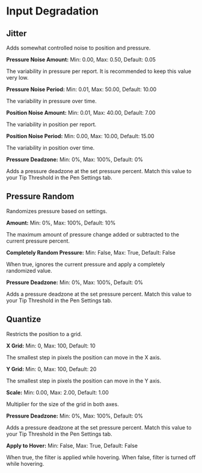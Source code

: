 # Input Degradation

## Jitter

Adds somewhat controlled noise to position and pressure.

**Pressure Noise Amount:** Min: 0.00, Max: 0.50, Default: 0.05

The variability in pressure per report. It is recommended to keep this value very low.

**Pressure Noise Period:** Min: 0.01, Max: 50.00, Default: 10.00

The variability in pressure over time.

**Position Noise Amount:** Min: 0.01, Max: 40.00, Default: 7.00

The variability in position per report.

**Position Noise Period:** Min: 0.00, Max: 10.00, Default: 15.00

The variability in position over time.

**Pressure Deadzone:** Min: 0%, Max: 100%, Default: 0%

Adds a pressure deadzone at the set pressure percent. Match this value to your Tip Threshold in the Pen Settings tab.

## Pressure Random

Randomizes pressure based on settings.

**Amount:** Min: 0%, Max: 100%, Default: 10%

The maximum amount of pressure change added or subtracted to the current pressure percent.

**Completely Random Pressure:** Min: False, Max: True, Default: False

When true, ignores the current pressure and apply a completely randomized value.

**Pressure Deadzone:** Min: 0%, Max: 100%, Default: 0%

Adds a pressure deadzone at the set pressure percent. Match this value to your Tip Threshold in the Pen Settings tab.

## Quantize

Restricts the position to a grid.

**X Grid:** Min: 0, Max: 100, Default: 10

The smallest step in pixels the position can move in the X axis.

**Y Grid:** Min: 0, Max: 100, Default: 20

The smallest step in pixels the position can move in the Y axis.

**Scale:** Min: 0.00, Max: 2.00, Default: 1.00

Multiplier for the size of the grid in both axes.

**Pressure Deadzone:** Min: 0%, Max: 100%, Default: 0%

Adds a pressure deadzone at the set pressure percent. Match this value to your Tip Threshold in the Pen Settings tab.

**Apply to Hover:** Min: False, Max: True, Default: False

When true, the filter is applied while hovering. When false, filter is turned off while hovering.